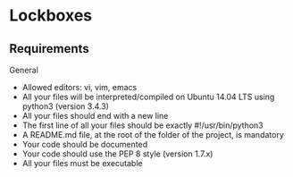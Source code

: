 <h1>Lockboxes</h1>

<h2>Requirements</h2>

General
<ul>
    <li>Allowed editors: vi, vim, emacs</li>
    <li>All your files will be interpreted/compiled on Ubuntu 14.04 LTS using python3 (version 3.4.3)</li>
    <li>All your files should end with a new line</li>
    <li>The first line of all your files should be exactly #!/usr/bin/python3</li>
    <li>A README.md file, at the root of the folder of the project, is mandatory</li>
    <li>Your code should be documented</li>
    <li>Your code should use the PEP 8 style (version 1.7.x)</li>
    <li>All your files must be executable</li>
</ul>

